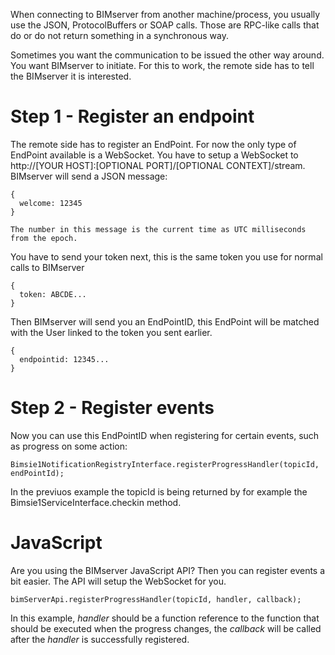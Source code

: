 When connecting to BIMserver from another machine/process, you usually use the JSON, ProtocolBuffers or SOAP calls. Those are RPC-like calls that do or do not return something in a synchronous way.

Sometimes you want the communication to be issued the other way around. You want BIMserver to initiate. For this to work, the remote side has to tell the BIMserver it is interested.

# Step 1 - Register an endpoint

The remote side has to register an EndPoint. For now the only type of EndPoint available is a WebSocket. You have to setup a WebSocket to http://[YOUR HOST]:[OPTIONAL PORT]/[OPTIONAL CONTEXT]/stream. BIMserver will send a JSON message:
```
{
  welcome: 12345
}

The number in this message is the current time as UTC milliseconds from the epoch.
```
You have to send your token next, this is the same token you use for normal calls to BIMserver
```
{
  token: ABCDE...
}
```
Then BIMserver will send you an EndPointID, this EndPoint will be matched with the User linked to the token you sent earlier.
```
{
  endpointid: 12345...
}
```

# Step 2 - Register events

Now you can use this EndPointID when registering for certain events, such as progress on some action:
``` 
Bimsie1NotificationRegistryInterface.registerProgressHandler(topicId, endPointId);
```

In the previuos example the topicId is being returned by for example the Bimsie1ServiceInterface.checkin method.

# JavaScript

Are you using the BIMserver JavaScript API? Then you can register events a bit easier. The API will setup the WebSocket for you.

```
bimServerApi.registerProgressHandler(topicId, handler, callback);
```

In this example, *handler* should be a function reference to the function that should be executed when the progress changes, the *callback* will be called after the *handler* is successfully registered.